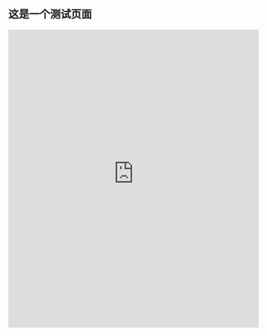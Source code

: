 ## 这是一个测试页面
<html>
<head>
  <meta http-equiv="Content-Security-Policy" content="frame-ancestors'self' https://quirky-saturday-a6d.notion.site/">
</head>
<body>
  
  <div style="width: 100%; height: 50%">
    <iframe src="https://quirky-saturday-a6d.notion.site/ebd/22818069493b807ba76cf1aa90fa7f15" width="100%" height="600" frameborder="0" allowfullscreen />
  </div>
</body>
</html>
